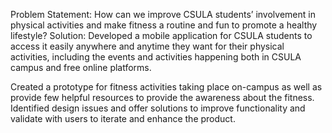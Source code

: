 Problem Statement: How can we improve CSULA students’ involvement in physical activities and make fitness a routine and fun to promote a healthy lifestyle?
Solution: Developed a mobile application for CSULA students to access it easily anywhere and anytime they want for their physical activities, including the events and activities happening both in CSULA campus and free online platforms.

Created a prototype for fitness activities taking place on-campus as well as provide few helpful resources to provide the awareness about the fitness. 
Identified design issues and offer solutions to improve functionality and validate with users to iterate and enhance the product.
